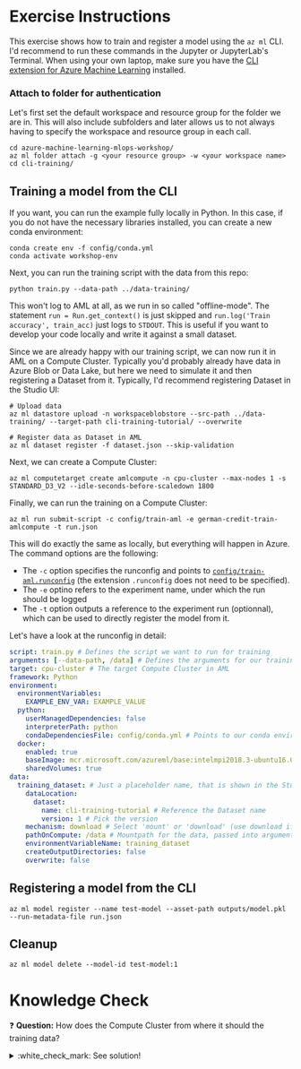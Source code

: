 # Exercise Instructions

This exercise shows how to train and register a model using the `az ml` CLI. I'd recommend to run these commands in the Jupyter or JupyterLab's Terminal. When using your own laptop, make sure you have the [CLI extension for Azure Machine Learning](https://docs.microsoft.com/en-us/azure/machine-learning/reference-azure-machine-learning-cli) installed.

### Attach to folder for authentication

Let's first set the default workspace and resource group for the folder we are in. This will also include subfolders and later allows us to not always having to specify the workspace and resource group in each call.

```console
cd azure-machine-learning-mlops-workshop/
az ml folder attach -g <your resource group> -w <your workspace name>
cd cli-training/
```

## Training a model from the CLI

If you want, you can run the example fully locally in Python. In this case, if you do not have the necessary libraries installed, you can create a new conda environment:

```console
conda create env -f config/conda.yml
conda activate workshop-env
```

Next, you can run the training script with the data from this repo:

```console
python train.py --data-path ../data-training/
```

This won't log to AML at all, as we run in so called "offline-mode". The statement `run = Run.get_context()` is just skipped and `run.log('Train accuracy', train_acc)` just logs to `STDOUT`. This is useful if you want to develop your code locally and write it against a small dataset.

Since we are already happy with our training script, we can now run it in AML on a Compute Cluster. Typically you'd probably already have data in Azure Blob or Data Lake, but here we need to simulate it and then registering a Dataset from it. Typically, I'd recommend registering Dataset in the Studio UI:

```console
# Upload data
az ml datastore upload -n workspaceblobstore --src-path ../data-training/ --target-path cli-training-tutorial/ --overwrite

# Register data as Dataset in AML
az ml dataset register -f dataset.json --skip-validation
```

Next, we can create a Compute Cluster:

```console
az ml computetarget create amlcompute -n cpu-cluster --max-nodes 1 -s STANDARD_D3_V2 --idle-seconds-before-scaledown 1800
```

Finally, we can run the training on a Compute Cluster:

```console
az ml run submit-script -c config/train-aml -e german-credit-train-amlcompute -t run.json
```

This will do exactly the same as locally, but everything will happen in Azure. The command options are the following:

* The `-c` option specifies the runconfig and points to [`config/train-aml.runconfig`](config/train-aml.runconfig) (the extension `.runconfig` does not need to be specified). 
* The `-e` optino refers to the experiment name, under which the run should be logged
* The `-t` option outputs a reference to the experiment run (optionnal), which can be used to directly register the model from it. 

Let's have a look at the runconfig in detail:

```yaml
script: train.py # Defines the script we want to run for training
arguments: [--data-path, /data] # Defines the arguments for our training script
target: cpu-cluster # The target Compute Cluster in AML
framework: Python
environment:
  environmentVariables:
    EXAMPLE_ENV_VAR: EXAMPLE_VALUE
  python:
    userManagedDependencies: false
    interpreterPath: python
    condaDependenciesFile: config/conda.yml # Points to our conda environment definition, used by our script
  docker:
    enabled: true
    baseImage: mcr.microsoft.com/azureml/base:intelmpi2018.3-ubuntu16.04
    sharedVolumes: true
data:
  training_dataset: # Just a placeholder name, that is shown in the Studio UI
    dataLocation:
      dataset:
        name: cli-training-tutorial # Reference the Dataset name
        version: 1 # Pick the version
    mechanism: download # Select 'mount' or 'download' (use download if data fits in the cluster)
    pathOnCompute: /data # Mountpath for the data, passed into arguments (see above)
    environmentVariableName: training_dataset
    createOutputDirectories: false
    overwrite: false
```


## Registering a model from the CLI

```console
az ml model register --name test-model --asset-path outputs/model.pkl --run-metadata-file run.json
```

## Cleanup

```console
az ml model delete --model-id test-model:1
```

# Knowledge Check

:question: **Question:** How does the Compute Cluster from where it should the training data?
<details>
  <summary>:white_check_mark: See solution!</summary>

This is defined in [`config/train-aml.runconfig`](config/train-aml.runconfig), in the `data` and `arguments` section:

```yaml
data:
  training_dataset:
    dataLocation:
      dataset:
        name: cli-training-tutorial # Dataset reference
        version: 1 # Pick the version
    mechanism: download # Select 'mount' or 'download' (use download if data fits in the cluster)
    pathOnCompute: /data # Mountpath for the data, passed into arguments
```

Then in the `arguments` section, we point the script to load the data from `/data`:

```yaml
arguments: [--data-path, /data] # Defines the arguments for our training script
```

Obviously, this require that our script is able to load the data from a folder and knows how to deal with what's in this folder.
</details>